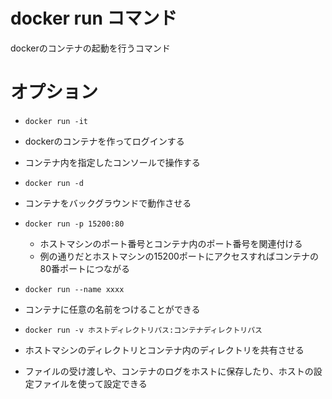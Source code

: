 # docker run コマンド

dockerのコンテナの起動を行うコマンド

# オプション

- `docker run -it` 
 - dockerのコンテナを作ってログインする
 - コンテナ内を指定したコンソールで操作する
 
- `docker run -d`
 - コンテナをバックグラウンドで動作させる
 
- `docker run -p 15200:80`
  - ホストマシンのポート番号とコンテナ内のポート番号を関連付ける
  - 例の通りだとホストマシンの15200ポートにアクセスすればコンテナの80番ポートにつながる
  
- `docker run --name xxxx`
 - コンテナに任意の名前をつけることができる
 
- `docker run -v ホストディレクトリパス:コンテナディレクトリパス`
 - ホストマシンのディレクトリとコンテナ内のディレクトリを共有させる
 - ファイルの受け渡しや、コンテナのログをホストに保存したり、ホストの設定ファイルを使って設定できる
 
 

